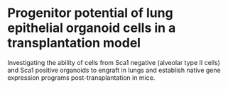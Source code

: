 # Progenitor potential of lung epithelial organoid cells in a transplantation model

Investigating the ability of cells from Sca1 negative (alveolar type II cells) and Sca1 positive organoids to engraft in lungs and establish native gene expression programs post-transplantation in mice.
